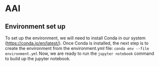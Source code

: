 # AAI

## Environment set up
To set up the environment, we will need to install Conda in our system (https://conda.io/en/latest/).
Once Conda is installed, the next step is to create the environment from the environment.yml file:
`conda env --file environment.yml`
Now, we are ready to run the `jupyter notebook` command to build up the jupyter notebook.
